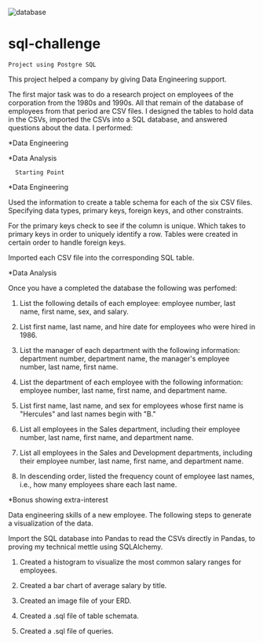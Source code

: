 ![database](https://user-images.githubusercontent.com/79778345/119245107-2f3eaa80-bb3c-11eb-967d-f1dbac70a78b.png)

# sql-challenge
    Project using Postgre SQL

This project helped a company by giving Data Engineering support. 

The first major task was to do a research project on employees of the corporation from the 1980s and 1990s. All that remain of the database of employees from that period are CSV files.
I designed the tables to hold data in the CSVs, imported the CSVs into a SQL database, and answered questions about the data. I performed:


*Data Engineering

*Data Analysis



      Starting Point

*Data Engineering

Used the information to create a table schema for each of the six CSV files. Specifying data types, primary keys, foreign keys, and other constraints.

For the primary keys check to see if the column is unique. Which takes to primary keys in order to uniquely identify a row. Tables were created in certain order to handle foreign keys.

Imported each CSV file into the corresponding SQL table. 



*Data Analysis

Once you have a completed the database the following was perfomed:


1. List the following details of each employee: employee number, last name, first name, sex, and salary.


2. List first name, last name, and hire date for employees who were hired in 1986.


3. List the manager of each department with the following information: department number, department name, the manager's employee number, last name, first name.


4. List the department of each employee with the following information: employee number, last name, first name, and department name.


5. List first name, last name, and sex for employees whose first name is "Hercules" and last names begin with "B."


6. List all employees in the Sales department, including their employee number, last name, first name, and department name.


7. List all employees in the Sales and Development departments, including their employee number, last name, first name, and department name.


8. In descending order, listed the frequency count of employee last names, i.e., how many employees share each last name.



*Bonus showing extra-interest

Data engineering skills of a new employee. The following steps to generate a visualization of the data.

Import the SQL database into Pandas to read the CSVs directly in Pandas, to proving my technical mettle using SQLAlchemy.


1. Created a histogram to visualize the most common salary ranges for employees.


2. Created a bar chart of average salary by title.


3. Created an image file of your ERD.


4. Created a .sql file of table schemata.


5. Created a .sql file of queries.




